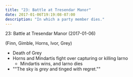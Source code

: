 ```yaml
---
title: "23: Battle at Tresendar Manor"
date: 2017-01-06T19:19:08-07:00
description: "In which a party member dies."
---
```


23: Battle at Tresendar Manor (2017-01-06)

(Finn, Gimble, Horns, Ivor, Grey)

- Death of Grey
- Horns and Mindartis fight over capturing or killing Iarno
    - Mindartis wins, and Iarno dies
- ""The sky is _grey_ and tinged with regret.""
